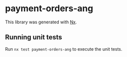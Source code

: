 # payment-orders-ang

This library was generated with [Nx](https://nx.dev).

## Running unit tests

Run `nx test payment-orders-ang` to execute the unit tests.
